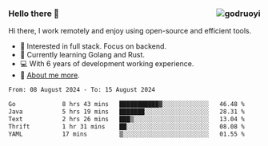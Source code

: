 ### Hello there 👋 <img align="right" src="https://github-readme-stats.vercel.app/api?username=godruoyi&show_icons=true" alt="godruoyi" />

Hi there, I work remotely and enjoy using open-source and efficient tools.

- 🔭 Interested in full stack. Focus on backend.
- 🌱 Currently learning Golang and Rust.
- 💻 With 6 years of development working experience.
- 👒 [About me more](https://godruoyi.com/posts/about-godruoyi).



<!--START_SECTION:waka-->

```txt
From: 08 August 2024 - To: 15 August 2024

Go             8 hrs 43 mins   ███████████▓░░░░░░░░░░░░░   46.48 %
Java           5 hrs 19 mins   ███████░░░░░░░░░░░░░░░░░░   28.31 %
Text           2 hrs 26 mins   ███▒░░░░░░░░░░░░░░░░░░░░░   13.04 %
Thrift         1 hr 31 mins    ██░░░░░░░░░░░░░░░░░░░░░░░   08.08 %
YAML           17 mins         ▒░░░░░░░░░░░░░░░░░░░░░░░░   01.55 %
```

<!--END_SECTION:waka-->
